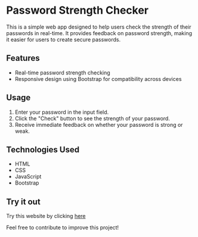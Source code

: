 # Password Strength Checker
This is a simple web app designed to help users check the strength of their passwords in real-time. It provides feedback on password strength, making it easier for users to create secure passwords.

## Features
- Real-time password strength checking
- Responsive design using Bootstrap for compatibility across devices

## Usage
1. Enter your password in the input field.
2. Click the "Check" button to see the strength of your password.
3. Receive immediate feedback on whether your password is strong or weak.

## Technologies Used
- HTML
- CSS
- JavaScript
- Bootstrap

## Try it out
Try this website by clicking [here](https://harshit2012.github.io/Password_Strength_Checker/)

Feel free to contribute to improve this project!
